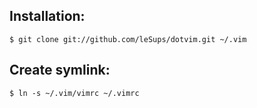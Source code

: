 ## Installation:

```
$ git clone git://github.com/leSups/dotvim.git ~/.vim
```

## Create symlink:

```
$ ln -s ~/.vim/vimrc ~/.vimrc
```
